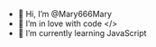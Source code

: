 - 👋 Hi, I’m @Mary666Mary
- 👀 I’m in love with code </>
- 🌱 I’m currently learning JavaScript


<!---
Mary666Mary/Mary666Mary is a ✨ special ✨ repository because its `README.md` (this file) appears on your GitHub profile.
You can click the Preview link to take a look at your changes.
--->
